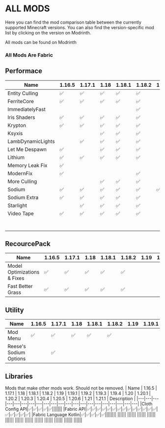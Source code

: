# ALL MODS

Here you can find the mod comparison table between the currently supported Minecraft versions.  You can also find the version-specific mod list by clicking on the version on Modrinth.

All mods can be found on Modrinth
### All Mods Are Fabric
## Performace
| Name | 1.16.5 | 1.17.1 | 1.18 | 1.18.1 | 1.18.2 | 1.19 | 1.19.1 | 1.19.2 | 1.19.3 | 1.19.4 | 1.20 | 1.20.1 | 1.20.2 | 1.20.3 | 1.20.4 | 1.20.5 | 1.20.6 | 1.21 | 1.21.1 | Description |
|---|---|---|---|---|---|---|---|---|---|---|---|---|---|---|---|---|---|---|---|---|
|Entity Culling|✅|✅|✅|✅|✅|||||||
|FerriteCore|✅|✅|✅|✅|✅|||||||
|ImmediatelyFast|||||✅|||||||
|Iris Shaders|✅|✅|✅|✅|✅|||||||
|Krypton|✅|✅|✅|✅|✅|||||||
|Ksyxis|||✅|✅|✅||||||||
|LambDynamicLights||✅|✅|✅|✅||||||||
|Let Me Despawn|✅||✅|✅|✅|||||||
|Lithium|✅|✅|✅|✅|✅|||||||
|Memory Leak Fix|✅|||||||||||
|ModernFix|✅||||✅|||||||
|More Culling|||✅|✅|✅|||||||
|Sodium|✅|✅|✅|✅|✅|✅|✅|✅|✅|✅|✅|✅|✅|✅|✅|✅|✅|✅|✅|
|Sodium Extra|✅|✅|✅|✅|✅|||||||
|Starlight||✅|✅|✅|✅|||||||
|Video Tape|✅|✅|✅|✅|✅|||||||
|||||||||||||
|||||||||||||
|||||||||||||
|||||||||||||
|||||||||||||
|||||||||||||
|||||||||||||

## RecourcePack
| Name | 1.16.5 | 1.17.1 | 1.18 | 1.18.1 | 1.18.2 | 1.19 | 1.19.1 | 1.19.2 | 1.19.3 | 1.19.4 | 1.20 | 1.20.1 | 1.20.2 | 1.20.3 | 1.20.4 | 1.20.5 | 1.20.6 | 1.21 | 1.21.1 | Description |
|---|---|---|---|---|---|---|---|---|---|---|---|---|---|---|---|---|---|---|---|---|
|Model Optimizations & Fixes|✅|✅|✅|✅|✅||||||
|Fast Better Grass|✅|✅|✅|✅|✅|||||||


## Utility
| Name | 1.16.5 | 1.17.1 | 1.18 | 1.18.1 | 1.18.2 | 1.19 | 1.19.1 | 1.19.2 | 1.19.3 | 1.19.4 | 1.20 | 1.20.1 | 1.20.2 | 1.20.3 | 1.20.4 | 1.20.5 | 1.20.6 | 1.21 | 1.21.1 | Description |
|---|---|---|---|---|---|---|---|---|---|---|---|---|---|---|---|---|---|---|---|---|
|Mod Menu|✅|✅|✅|✅|✅|||||||
|Reese's Sodium Options||✅||||||

## Libraries

Mods that make other mods work. Should not be removed.
| Name | 1.16.5 | 1.17.1 | 1.18 | 1.18.1 | 1.18.2 | 1.19 | 1.19.1 | 1.19.2 | 1.19.3 | 1.19.4 | 1.20 | 1.20.1 | 1.20.2 | 1.20.3 | 1.20.4 | 1.20.5 | 1.20.6 | 1.21 | 1.21.1 | Description |
|---|---|---|---|---|---|---|---|---|---|---|---|---|---|---|---|---|---|---|---|---|
|Cloth Config API|✅|✅|✅|✅|✅|||||||
|Fabric API|✅|✅|✅|✅|✅|✅|✅|✅|✅|✅|✅|✅|✅|✅|✅|✅|✅|✅|✅|
|Fabric Language Kotlin|✅|✅|✅|✅|✅||||||||
||||||
||||||
||||||
||||||
||||||
||||||
||||||
||||||
||||||
||||||
||||||
||||||
